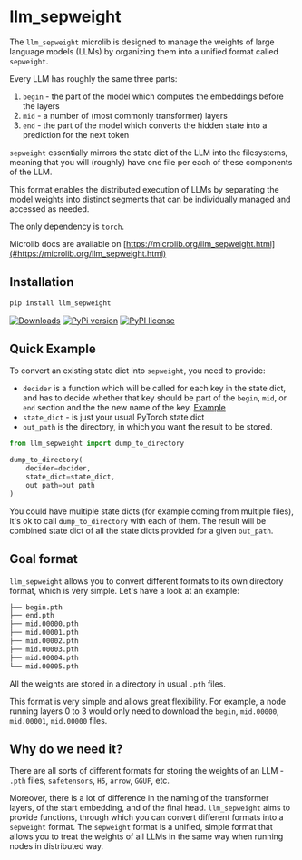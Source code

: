 # llm_sepweight

The `llm_sepweight` microlib is designed to manage the weights of large language models (LLMs) by organizing them into
a unified format called `sepweight`.

Every LLM has roughly the same three parts:
1. `begin` - the part of the model which computes the embeddings before the layers
2. `mid` - a number of (most commonly transformer) layers
3. `end` - the part of the model which converts the hidden state into a prediction for the next token

`sepweight` essentially mirrors the state dict of the LLM into the filesystems, meaning that you will (roughly) have one 
file per each of these components of the LLM.

This format enables the distributed execution of LLMs by separating the model weights into distinct segments that can
be individually managed and accessed as needed.

The only dependency is `torch`.

Microlib docs are available on [https://microlib.org/llm_sepweight.html](#https://microlib.org/llm_sepweight.html)

## Installation

```bash
pip install llm_sepweight
```

[![Downloads](https://static.pepy.tech/badge/llm_sepweight/month)](https://pepy.tech/project/llm_sepweight)
[![PyPi version](https://badgen.net/pypi/v/llm_sepweight/)](https://pypi.com/project/llm_sepweight)
[![PyPI license](https://img.shields.io/pypi/l/llm_sepweight.svg)](https://pypi.python.org/pypi/llm_sepweight/)

## Quick Example

To convert an existing state dict into `sepweight`, you need to provide:

* `decider` is a function which will be called for each key in the state dict, and has to decide whether that key should 
be part of the `begin`, `mid`, or `end` section and the the new name of the key.
[Example](https://github.com/microlib-org/llm_microlibs/blob/7bf91edcd3d9d4cdbb40187ccbf6c7d0913a956a/llm_falcon_model/src/llm_falcon_model/deciders.py#L4)
* `state_dict` - is just your usual PyTorch state dict
* `out_path` is the directory, in which you want the result to be stored.

```python
from llm_sepweight import dump_to_directory

dump_to_directory(
    decider=decider,
    state_dict=state_dict,
    out_path=out_path
)
```

You could have multiple state dicts (for example coming from multiple files), it's ok to call `dump_to_directory` with 
each of them. The result will be combined state dict of all the state dicts provided for a given `out_path`.

## Goal format

`llm_sepweight` allows you to convert different formats to its own directory format, which is very simple.
Let's have a look at an example:

```bash
├── begin.pth
├── end.pth
├── mid.00000.pth
├── mid.00001.pth
├── mid.00002.pth
├── mid.00003.pth
├── mid.00004.pth
└── mid.00005.pth

```

All the weights are stored in a directory in usual `.pth` files.

This format is very simple and allows great flexibility. For example, a node running layers 0 to 3 would only need to
download the `begin`, `mid.00000`,  `mid.00001`,  `mid.00000` files.


## Why do we need it?

There are all sorts of different formats for storing the weights of an LLM - `.pth` files, `safetensors`, `H5`,
`arrow`, `GGUF`, etc.  

Moreover, there is a lot of difference in the naming of the transformer layers, of the start embedding, and of the final head.
`llm_sepweight` aims to provide functions, through which you can convert different formats into a `sepweight` format.
The `sepweight` format is a unified, simple format that allows you to treat the weights of all LLMs in the same way
when running nodes in distributed way.
